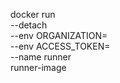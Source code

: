 docker run \
  --detach \
  --env ORGANIZATION=<YOUR-GITHUB-ORGANIZATION> \
  --env ACCESS_TOKEN=<YOUR-GITHUB-ACCESS-TOKEN> \
  --name runner \
  runner-image